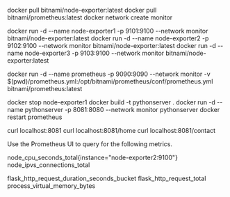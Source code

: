 docker pull bitnami/node-exporter:latest
docker pull bitnami/prometheus:latest 
docker network create monitor

docker run -d --name node-exporter1 -p 9101:9100 --network monitor bitnami/node-exporter:latest
docker run -d --name node-exporter2 -p 9102:9100 --network monitor bitnami/node-exporter:latest
docker run -d --name node-exporter3 -p 9103:9100 --network monitor bitnami/node-exporter:latest

docker run -d --name prometheus -p 9090:9090 --network monitor -v $(pwd)/prometheus.yml:/opt/bitnami/prometheus/conf/prometheus.yml bitnami/prometheus:latest

docker stop node-exporter1
docker build -t pythonserver .
docker run -d --name pythonserver -p 8081:8080 --network monitor pythonserver
docker restart prometheus

curl localhost:8081
curl localhost:8081/home
curl localhost:8081/contact


Use the Prometheus UI to query for the following metrics.

node_cpu_seconds_total{instance="node-exporter2:9100"}
node_ipvs_connections_total

flask_http_request_duration_seconds_bucket
flask_http_request_total
process_virtual_memory_bytes